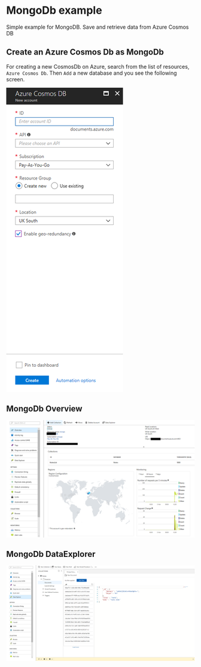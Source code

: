 # MongoDb example
Simple example for MongoDB. Save and retrieve data from Azure Cosmos DB

## Create an Azure Cosmos Db as MongoDb
For creating a new CosmosDb on Azure, search from the list of resources, `Azure Cosmos Db`. Then `Add` a new database and you see the following screen.

![New MongoDb on Azure](https://github.com/erossini/MongoDbExample/blob/master/Screenshots/NewCosmosDB.PNG)

## MongoDb Overview
![Azure Overview](https://github.com/erossini/MongoDbExample/blob/master/Screenshots/Overview.png)

## MongoDb DataExplorer
![Azure DataExplorer](https://github.com/erossini/MongoDbExample/blob/master/Screenshots/DataExplorer.PNG)
